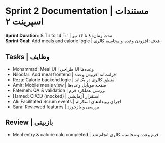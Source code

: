 # Sprint 2 Documentation | مستندات اسپرینت ۲

**Sprint Duration**: 8 Tir to 14 Tir | مدت زمان: ۸ تا ۱۴ تیر  
**Sprint Goal**: Add meals and calorie logic | هدف: افزودن وعده و محاسبه کالری

## Tasks | وظایف
- Mohammad: Meal UI | طراحی UI وعده‌ها
- Niloofar: Add meal frontend | فرانت‌اند افزودن وعده
- Reza: Calorie backend logic | منطق کالری در بک‌اند
- Amir: Mobile meals view | صفحه موبایل وعده‌ها
- Fatemeh: QA & validation | بررسی عملکرد فرم
- Hamed: CI/CD (mocked) | استقرار آزمایشی
- Ali: Facilitated Scrum events | اجرای رویدادهای اسکرام
- Sara: Reviewed features | بررسی و بازخورد

## Review | بازبینی
- Meal entry & calorie calc completed | فرم وعده و محاسبه کالری انجام شد
